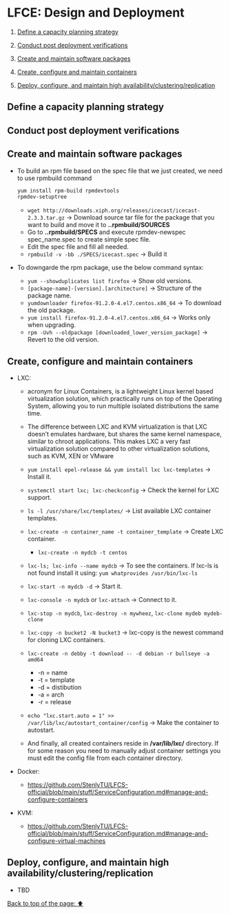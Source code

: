 # LFCE: Design and Deployment

1. [Define a capacity planning strategy](https://github.com/StenlyTU/LFCE-official/blob/main/stuff/LFCE_DesignandDeployment.md#Define-a-capacity-planning-strategy)

2. [Conduct post deployment verifications](https://github.com/StenlyTU/LFCE-official/blob/main/stuff/LFCE_DesignandDeployment.md#Conduct-post-deployment-verifications)

3. [Create and maintain software packages](https://github.com/StenlyTU/LFCE-official/blob/main/stuff/LFCE_DesignandDeployment.md#Create-and-maintain-software-packages)

4. [Create, configure and maintain containers](https://github.com/StenlyTU/LFCE-official/blob/main/stuff/LFCE_DesignandDeployment.md#Create,-configure-and-maintain-containers)

4. [Deploy, configure, and maintain high availability/clustering/replication](https://github.com/StenlyTU/LFCE-official/blob/main/stuff/LFCE_DesignandDeployment.md#Deploy,-configure,-and-maintain-high-availability/clustering/replication)

## Define a capacity planning strategy

## Conduct post deployment verifications

## Create and maintain software packages

- To build an rpm file based on the spec file that we just created, we need to use rpmbuild command
    ```bash
    yum install rpm-build rpmdevtools
    rpmdev-setuptree
    ```
    - `wget http://downloads.xiph.org/releases/icecast/icecast-2.3.3.tar.gz` -> Download source tar file for the package that you want to build and move it to **..rpmbuild/SOURCES**
    - Go to **..rpmbuild/SPECS** and execute rpmdev-newspec spec_name.spec to create simple spec file.
    - Edit the spec file and fill all needed.
    - `rpmbuild -v -bb ./SPECS/icecast.spec` -> Build it

- To downgarde the rpm package, use the below command syntax:
   - `yum --showduplicates list firefox` -> Show old versions.
   - `[package-name]-[version].[architecture]` -> Structure of the package name.
   - `yumdownloader firefox-91.2.0-4.el7.centos.x86_64` -> To download the old package.
   - `yum install firefox-91.2.0-4.el7.centos.x86_64` -> Works only when upgrading.
   - `rpm -Uvh --oldpackage [downloaded_lower_version_package]` -> Revert to the old version.

## Create, configure and maintain containers

- LXC:
    - acronym for Linux Containers, is a lightweight Linux kernel based virtualization solution,
      which practically runs on top of the Operating System, allowing you to run multiple isolated
      distributions the same time.

    - The difference between LXC and KVM virtualization is that LXC doesn’t emulates hardware, but
    shares the same kernel namespace, similar to chroot applications. This makes LXC a very fast virtualization solution compared to other virtualization solutions, such as KVM, XEN or VMware

    - `yum install epel-release && yum install lxc lxc-templates` -> Install it.

    - `systemctl start lxc; lxc-checkconfig` -> Check the kernel for LXC support.

    - `ls -l /usr/share/lxc/templates/` -> List available LXC container templates.

    - `lxc-create -n container_name -t container_template` -> Create LXC container.
        - `lxc-create -n mydcb -t centos`

    - `lxc-ls; lxc-info --name mydcb` -> To see the containers. If lxc-ls is not found install it using: `yum whatprovides /usr/bin/lxc-ls`

    - `lxc-start -n mydcb -d` -> Start it.

    - `lxc-console -n mydcb` or `lxc-attach` -> Connect to it.

    - `lxc-stop -n mydcb`, `lxc-destroy -n mywheez`, `lxc-clone mydeb mydeb-clone`

    - `lxc-copy -n bucket2 -N bucket3` -> lxc-copy is the newest command for cloning LXC containers.

    - `lxc-create -n debby -t download -- -d debian -r bullseye -a amd64`
        - -n = name
        - -t = template
        - -d = distibution
        - -a = arch
        - -r = release

    - `echo "lxc.start.auto = 1" >> /var/lib/lxc/autostart_container/config` -> Make the container to autostart.

    - And finally, all created containers reside in **/var/lib/lxc/** directory. If for some reason you need to
    manually adjust container settings you must edit the config file from each container directory.

- Docker:

    - https://github.com/StenlyTU/LFCS-official/blob/main/stuff/ServiceConfiguration.md#manage-and-configure-containers

- KVM:
    - https://github.com/StenlyTU/LFCS-official/blob/main/stuff/ServiceConfiguration.md#manage-and-configure-virtual-machines

## Deploy, configure, and maintain high availability/clustering/replication

- TBD

[Back to top of the page: ⬆️](https://github.com/StenlyTU/LFCE-official/blob/main/stuff/LFCE_DesignandDeployment.md#Define-a-capacity-planning-strategy)
